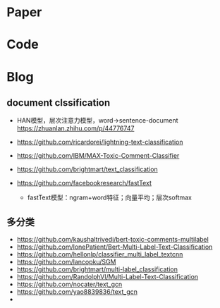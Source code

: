 # Paper


# Code

 
# Blog
## document clssification
- HAN模型，层次注意力模型，word->sentence-document https://zhuanlan.zhihu.com/p/44776747

- https://github.com/ricardorei/lightning-text-classification
- https://github.com/IBM/MAX-Toxic-Comment-Classifier
- https://github.com/brightmart/text_classification
- https://github.com/facebookresearch/fastText
  - fastText模型：ngram+word特征；向量平均；层次softmax

## 多分类
- https://github.com/kaushaltrivedi/bert-toxic-comments-multilabel
- https://github.com/lonePatient/Bert-Multi-Label-Text-Classification
- https://github.com/hellonlp/classifier_multi_label_textcnn
- https://github.com/lancopku/SGM
- https://github.com/brightmart/multi-label_classification
- https://github.com/RandolphVI/Multi-Label-Text-Classification
- https://github.com/nocater/text_gcn
- https://github.com/yao8839836/text_gcn
-

